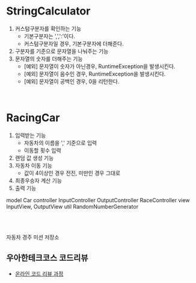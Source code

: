 # StringCalculator
1. 커스텀구분자를 확인하는 기능
   * 기본구분자는 ',',':'이다.
   * 커스텀구분자일 경우, 기본구분자에 더해준다.
2. 구분자를 기준으로 문자열을 나눠주는 기능
3. 문자열의 숫자를 더해주는 기능
   * [예외] 문자열이 숫자가 아닌경우, RuntimeException을 발생시킨다.
   * [예외] 문자열이 음수인 경우, RuntimeException을 발생시킨다.
   * [예외] 문자열이 공백인 경우, 0을 리턴한다.

<br>

# RacingCar
1. 입력받는 기능
   * 자동차의 이름을 ',' 기준으로 입력
   * 이동할 횟수 입력
2. 랜덤 값 생성 기능
3. 자동차 이동 기능
   * 값이 4이상인 경우 전진, 미만인 경우 그대로
4. 최종우승자 계산 기능
5. 출력 기능

model Car 
controller InputController OutputController RaceController
view InputView, OutputView
util RandomNumberGenerator


<br>
<br>

자동차 경주 미션 저장소

## 우아한테크코스 코드리뷰

- [온라인 코드 리뷰 과정](https://github.com/woowacourse/woowacourse-docs/blob/master/maincourse/README.md)